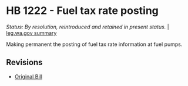 # HB 1222 - Fuel tax rate posting
*Status: By resolution, reintroduced and retained in present status.* | [leg.wa.gov summary](https://app.leg.wa.gov/billsummary?BillNumber=1222&Year=2021)

Making permanent the posting of fuel tax rate information at fuel pumps.

## Revisions
* [Original Bill](1/)